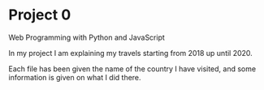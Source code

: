 # Project 0

Web Programming with Python and JavaScript

In my project I am explaining my travels starting from 2018 up until 2020.

Each file has been given the name of the country I have visited, and some information is given on what I did there.